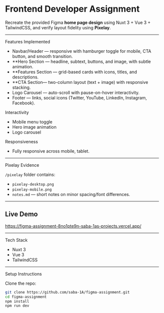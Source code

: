 # Frontend Developer Assignment

Recreate the provided Figma **home page design** using Nuxt 3 + Vue 3 + TailwindCSS, and verify layout fidelity using **Pixelay**.

---

Features Implemented  

- Navbar/Header — responsive with hamburger toggle for mobile, CTA button, and smooth transition.  
- **Hero Section — headline, subtext, buttons, and image, with subtle animation.  
- **Features Section — grid-based cards with icons, titles, and descriptions.  
- **CTA Section— two-column layout (text + image) with responsive stacking.  
- Logo Carousel — auto-scroll with pause-on-hover interactivity.  
- Footer — links, social icons (Twitter, YouTube, LinkedIn, Instagram, Facebook).  

Interactivity  
- Mobile menu toggle  
- Hero image animation  
- Logo carousel  

Responsiveness  
- Fully responsive across mobile, tablet.  

---

Pixelay Evidence  

`/pixelay` folder contains:  
- `pixelay-desktop.png`  
- `pixelay-mobile.png`  
- `notes.md` — short notes on minor spacing/font differences.  

---

## Live Demo  
https://figma-assignment-8no1pte9n-saba-1as-projects.vercel.app/

---
Tech Stack  
- Nuxt 3  
- Vue 3
- TailwindCSS 

---

Setup Instructions  

Clone the repo:  

```bash
git clone https://github.com/saba-1A/figma-assignment.git
cd figma-assignment
npm install
npm run dev
